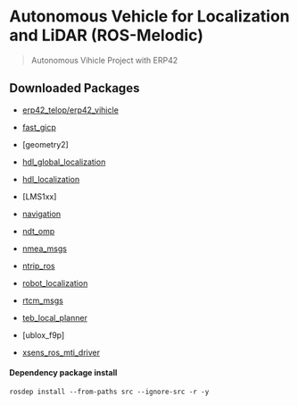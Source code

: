 # Autonomous Vehicle for Localization and LiDAR (ROS-Melodic)

> Autonomous Vihicle Project with ERP42

## Downloaded Packages

- [erp42_telop/erp42_vihicle](https://github.com/jdj2261/ERP42-ROS)

- [fast_gicp](https://github.com/SMRT-AIST/fast_gicp)

- [geometry2]

- [hdl_global_localization](https://github.com/koide3/hdl_global_localization)

- [hdl_localization](https://github.com/koide3/hdl_localization)

- [LMS1xx]

- [navigation](https://github.com/ros-planning/navigation/tree/melodic-devel)

- [ndt_omp](https://github.com/koide3/ndt_omp)

- [nmea_msgs](https://github.com/ros-drivers/nmea_msgs)

- [ntrip_ros](https://github.com/ros-agriculture/ntrip_ros)

- [robot_localization](https://github.com/cra-ros-pkg/robot_localization/tree/melodic-devel)

- [rtcm_msgs](https://github.com/tilk/rtcm_msgs)

- [teb_local_planner](https://github.com/rst-tu-dortmund/teb_local_planner)

- [ublox_f9p]

- [xsens_ros_mti_driver](https://github.com/esteve/xsens_ros_mti_driver)

#### Dependency package install

```
rosdep install --from-paths src --ignore-src -r -y
```
